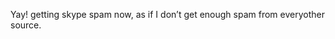<!--
id: 2129397686
link: http://kevinisom.info/post/2129397686/yay-getting-skype-spam-now-as-if-i-dont-get
slug: yay-getting-skype-spam-now-as-if-i-dont-get
date: Tue Dec 07 2010 18:16:40 GMT+1300 (NZDT)
raw: {"blog_name":"kevinisom","id":2129397686,"post_url":"http://kevinisom.info/post/2129397686/yay-getting-skype-spam-now-as-if-i-dont-get","slug":"yay-getting-skype-spam-now-as-if-i-dont-get","type":"text","date":"2010-12-07 05:16:40 GMT","timestamp":1291699000,"state":"published","format":"html","reblog_key":"LsIxrsdQ","tags":[],"short_url":"http://tmblr.co/Zw68Yy1_x0Us","highlighted":[],"feed_item":"http://twitter.com/kev_nz/statuses/11916852275970048","from_feed_id":650289,"note_count":0,"title":null,"body":"<p>Yay! getting skype spam now, as if I don&#8217;t get enough spam from everyother source.</p>"}
publish: 2010-12-07
tags: 
title: null
-->


Yay! getting skype spam now, as if I don’t get enough spam from
everyother source.


